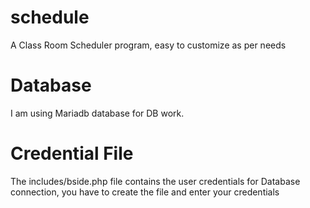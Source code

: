 # schedule
A Class Room Scheduler program, easy to customize as per needs

# Database
I am using Mariadb database for DB work.

# Credential File
The includes/bside.php file contains the user credentials for Database connection, you have to create the file and enter your credentials
